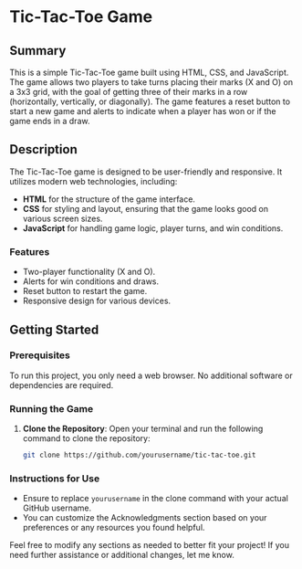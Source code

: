 # Tic-Tac-Toe Game

## Summary
This is a simple Tic-Tac-Toe game built using HTML, CSS, and JavaScript. The game allows two players to take turns placing their marks (X and O) on a 3x3 grid, with the goal of getting three of their marks in a row (horizontally, vertically, or diagonally). The game features a reset button to start a new game and alerts to indicate when a player has won or if the game ends in a draw.

## Description
The Tic-Tac-Toe game is designed to be user-friendly and responsive. It utilizes modern web technologies, including:
- **HTML** for the structure of the game interface.
- **CSS** for styling and layout, ensuring that the game looks good on various screen sizes.
- **JavaScript** for handling game logic, player turns, and win conditions.

### Features
- Two-player functionality (X and O).
- Alerts for win conditions and draws.
- Reset button to restart the game.
- Responsive design for various devices.

## Getting Started

### Prerequisites
To run this project, you only need a web browser. No additional software or dependencies are required.

### Running the Game
1. **Clone the Repository**: 
   Open your terminal and run the following command to clone the repository:
   ```bash
   git clone https://github.com/yourusername/tic-tac-toe.git

### Instructions for Use
- Ensure to replace `yourusername` in the clone command with your actual GitHub username.
- You can customize the Acknowledgments section based on your preferences or any resources you found helpful.

Feel free to modify any sections as needed to better fit your project! If you need further assistance or additional changes, let me know.
